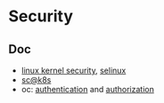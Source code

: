 # Security

## Doc

* [linux kernel security](https://www.linux.com/learn/overview-linux-kernel-security-features), [selinux](selinux.md)
* [sc@k8s](https://kubernetes.io/docs/tasks/configure-pod-container/security-context/)
* oc: [authentication](https://docs.openshift.com/container-platform/3.6/architecture/additional_concepts/authentication.html) and [authorization](https://docs.openshift.com/container-platform/3.6/architecture/additional_concepts/authorization.html)

